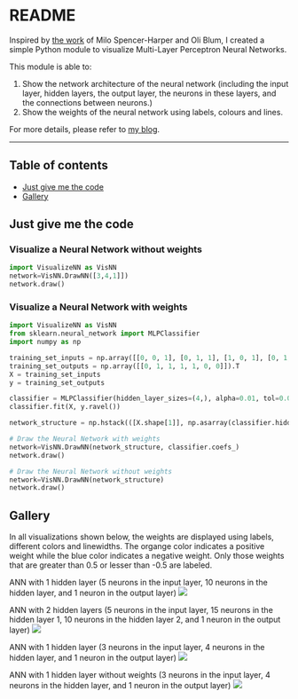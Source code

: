 README
===========================
Inspired by [the work](https://stackoverflow.com/a/37366154/10404826) of Milo Spencer-Harper and Oli Blum, I created a simple Python module to visualize Multi-Layer Perceptron Neural Networks.

This module is able to:
1. Show the network architecture of the neural network (including the input layer, hidden layers, the output layer, the neurons in these layers, and the connections between neurons.)
2. Show the weights of the neural network using labels, colours and lines.

For more details, please refer to [my blog](http://www.jzliu.net/blog/simple-python-library-visualize-neural-network/).

****
## Table of contents
* [Just give me the code](#just-give-me-the-code)
* [Gallery](#gallery)


Just give me the code
----------

### Visualize a Neural Network without weights
```Python
import VisualizeNN as VisNN
network=VisNN.DrawNN([3,4,1]])
network.draw()
```

### Visualize a Neural Network with weights
```Python
import VisualizeNN as VisNN
from sklearn.neural_network import MLPClassifier
import numpy as np

training_set_inputs = np.array([[0, 0, 1], [0, 1, 1], [1, 0, 1], [0, 1, 0], [1, 0, 0], [1, 1, 1], [0, 0, 0]])
training_set_outputs = np.array([[0, 1, 1, 1, 1, 0, 0]]).T
X = training_set_inputs
y = training_set_outputs

classifier = MLPClassifier(hidden_layer_sizes=(4,), alpha=0.01, tol=0.001, random_state=1)
classifier.fit(X, y.ravel())

network_structure = np.hstack(([X.shape[1]], np.asarray(classifier.hidden_layer_sizes), [y.shape[1]]))

# Draw the Neural Network with weights
network=VisNN.DrawNN(network_structure, classifier.coefs_)
network.draw()

# Draw the Neural Network without weights
network=VisNN.DrawNN(network_structure)
network.draw()
```

Gallery
------
In all visualizations shown below, the weights are displayed using labels, different colors and linewidths. The organge color indicates a positive weight while the blue color indicates a negative weight. Only those weights that are greater than 0.5 or lesser than -0.5 are labeled.

ANN with 1 hidden layer (5 neurons in the input layer, 10 neurons in the hidden layer, and 1 neuron in the output layer)
![](/img/ANN_1.png "")

ANN with 2 hidden layers (5 neurons in the input layer, 15 neurons in the hidden layer 1, 10 neurons in the hidden layer 2, and 1 neuron in the output layer)
![](/img/ANN_2.png "")

ANN with 1 hidden layer (3 neurons in the input layer, 4 neurons in the hidden layer, and 1 neuron in the output layer)
![](/img/ANN_3.png)

ANN with 1 hidden layer without weights (3 neurons in the input layer, 4 neurons in the hidden layer, and 1 neuron in the output layer)
![](/img/ANN_4.png)
